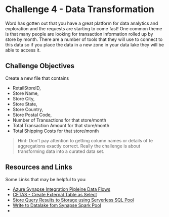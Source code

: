 # Challenge 4 - Data Transformation

Word has gotten out that you have a great platform for data analytics and exploration and the requests are starting to come fast! One common theme is that many people are looking for transaction information rolled up by store by month. There are a number of tools that they will use to connect to this data so if you place the data in a new zone in your data lake they will be able to access it. 

## Challenge Objectives

Create a new file that contains
* RetailStoreID, 
* Store Name, 
* Store City, 
* Store State, 
* Store Country, 
* Store Postal Code, 
* Number of Transactions for that store/month
* Total Transaction Amount for that store/month
* Total Shipping Costs for that store/month

> Hint: Don't pay attention to getting column names or details of te aggregations exactly correct. Really the challenge is about transforming data into a curated data set. 

## Resources and Links

Some Links that may be helpful to you: 
* [Azure Synapse Integration Pipleine Data Flows](https://docs.microsoft.com/en-us/azure/data-factory/control-flow-execute-data-flow-activity)
* [CETAS - Create External Table as Select](https://docs.microsoft.com/en-us/azure/synapse-analytics/sql/develop-tables-cetas)
* [Store Query Results to Storage using Serverless SQL Pool](https://docs.microsoft.com/en-us/azure/synapse-analytics/sql/create-external-table-as-select)
* [Write to Datalake fom Synapse Spark Pool](https://github.com/Azure-Samples/Synapse/blob/main/Notebooks/PySpark/01%20Read%20and%20write%20data%20from%20Azure%20Data%20Lake%20Storage%20Gen2.ipynb)
* 
